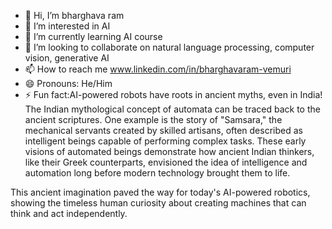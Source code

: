 - 👋 Hi, I’m bharghava ram
- 👀 I’m interested in AI
- 🌱 I’m currently learning AI course
- 💞️ I’m looking to collaborate on  natural language processing, computer vision, generative AI
- 📫 How to reach me www.linkedin.com/in/bharghavaram-vemuri
- 😄 Pronouns: He/Him
- ⚡ Fun fact:AI-powered robots have roots in ancient myths, even in India! The Indian mythological concept of automata can be traced back to the ancient scriptures. One example is the story of "Samsara," the mechanical servants created by skilled artisans, often described as intelligent beings capable of performing complex tasks. These early visions of automated beings demonstrate how ancient Indian thinkers, like their Greek counterparts, envisioned the idea of intelligence and automation long before modern technology brought them to life.

This ancient imagination paved the way for today's AI-powered robotics, showing the timeless human curiosity about creating machines that can think and act independently. 

<!---
bharghavaram/bharghavaram is a ✨ special ✨ repository because its `README.md` (this file) appears on your GitHub profile.
You can click the Preview link to take a look at your changes.
--->
